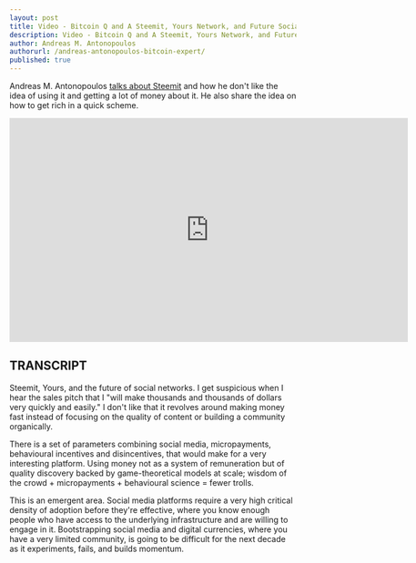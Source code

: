 ```yaml
---
layout: post
title: Video - Bitcoin Q and A Steemit, Yours Network, and Future Social Platforms
description: Video - Bitcoin Q and A Steemit, Yours Network, and Future Social Platforms
author: Andreas M. Antonopoulos
authorurl: /andreas-antonopoulos-bitcoin-expert/
published: true
---
```


<p>Andreas M. Antonopoulos <a href="/the-many-uses-of-bitcoin/">talks about Steemit</a> and how he don't like the idea of using it and getting a lot of money about it. He also share the idea on how to get rich in a quick scheme.</p>

<center><iframe width="700" height="394" src="https://www.youtube.com/embed/ntoJNuzlTSA?list=PLPQwGV1aLnTsHvzevl9BAUlfsfwFfU7aP" frameborder="0" allowfullscreen></iframe></center>

<h2>TRANSCRIPT</h2>

Steemit, Yours, and the future of social networks. I get suspicious when I hear the sales pitch that I "will make thousands and thousands of dollars very quickly and easily." I don't like that it revolves around making money fast instead of focusing on the quality of content or building a community organically. 

There is a set of parameters combining social media, micropayments, behavioural incentives and disincentives, that would make for a very interesting platform. Using money not as a system of remuneration but of quality discovery backed by game-theoretical models at scale; wisdom of the crowd + micropayments + behavioural science = fewer trolls. 

This is an emergent area. Social media platforms require a very high critical density of adoption before they're effective, where you know enough people who have access to the underlying infrastructure and are willing to engage in it. Bootstrapping social media and digital currencies, where you have a very limited community, is going to be difficult for the next decade as it experiments, fails, and builds momentum.
